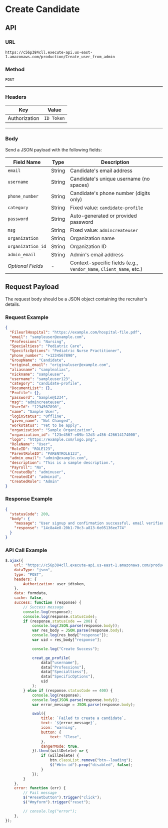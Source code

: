 # Create Candidate

## **API**


### **URL**  

`https://c56p384cll.execute-api.us-east-1.amazonaws.com/production/Create_user_from_admin`

### **Method**  

`POST`

---

### **Headers**

| Key            | Value                  |
|----------------|------------------------|
| Authorization  | `ID Token` |

---

### **Body**  

Send a JSON payload with the following fields:

| Field Name        | Type     | Description                                    |
|--------------------|----------|------------------------------------------------|
| `email`           | String   | Candidate's email address                     |
| `username`        | String   | Candidate's unique username (no spaces)       |
| `phone_number`    | String   | Candidate's phone number (digits only)        |
| `category`        | String   | Fixed value: `candidate-profile`              |
| `password`        | String   | Auto-generated or provided password           |
| `msg`             | String   | Fixed value: `admincreateuser`                |
| `organization`    | String   | Organization name                             |
| `organization_id` | String   | Organization ID                               |
| `admin_email`     | String   | Admin's email address                         |
| *Optional Fields* | -        | Context-specific fields (e.g., `Vendor_Name`, `Client_Name`, etc.) |

## **Request Payload**

The request body should be a JSON object containing the recruiter's details.

### **Request Example**  

```json
{
  "FileurlHospital": "https://example.com/hospital-file.pdf",
  "email": "sampleuser@example.com",
  "Professions": "Nursing",
  "Specialtiess": "Pediatric Care",
  "SpecificOptions": "Pediatric Nurse Practitioner",
  "phone_number": "+1234567890",
  "GroupName": "Candidate",
  "original_email": "originaluser@example.com",
  "aliasname": "samplealias",
  "nickname": "sampleuser",
  "username": "sampleuser123",
  "category": "candidate-profile",
  "DocumentList": {},
  "Profile": {},
  "password": "Sample@1234",
  "msg": "admincreateuser",
  "UserId": "1234567890",
  "name": "Sample User",
  "loginStatus": "Offline",
  "given_name": "Not Changed",
  "workstatus": "Yet to be apply",
  "organization": "Sample Organization",
  "organization_id": "123e4567-e89b-12d3-a456-426614174000",
  "logo": "https://example.com/logo.png",
  "RoleName": "User",
  "RoleID": "ROLE123",
  "ParentRoleID": "PARENTROLE123",
  "admin_email": "admin@example.com",
  "description": "This is a sample description.",
  "Payroll": "No",
  "CreatedBy": "adminuser",
  "CreatedId": "adminid",
  "CreatedRole": "Admin"
}

```

### **Response Example**  

```json
{
  "statusCode": 200,
  "body": {
    "message": "User signup and confirmation successful, email verified for the new user, SES email verification request sent, user added to group, record created in DynamoDB.",
    "response": "14c8a4e8-20b1-70c3-a813-6e05136ee774"
  }
}
```

### **API Call Example**  

```javascript
$.ajax({
    url: "https://c56p384cll.execute-api.us-east-1.amazonaws.com/production/Create_user_from_admin",
    dataType: "json",
    type: "POST",
    headers: {
        Authorization: user_idtoken,
    },
    data: formdata,
    cache: false,
    success: function (response) {
        // Success message
        console.log(response);
        console.log(response.statusCode);
        if (response.statusCode == 200) {
            console.log(JSON.parse(response.body));
            var res_body = JSON.parse(response.body);
            console.log(res_body["response"]);
            var uid = res_body["response"];

            console.log("Create Success");

            creat_ge_profile(
                data["username"],
                data["Professions"],
                data["Specialtiess"],
                data["SpecificOptions"],
                uid
            );
        } else if (response.statusCode == 400) {
            console.log(response);
            console.log(JSON.parse(response.body));
            var error_message = JSON.parse(response.body);

            swal({
                title: `Failed to create a candidate`,
                text: `${error_message}`,
                icon: "warning",
                button: {
                    text: "Close",
                },
                dangerMode: true,
            }).then((willDelete) => {
                if (willDelete) {
                    btn.classList.remove("btn--loading");
                    $("#btn-id").prop("disabled", false);
                }
            });
        }
    },
    error: function (err) {
        // Fail message
        $("#resetbutton").trigger("click");
        $("#myform").trigger("reset");

        // console.log("error");
    },
});

```
